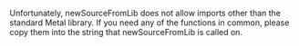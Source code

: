 Unfortunately, newSourceFromLib does not allow imports other than the standard Metal library. If you need any of the functions in common, please copy them into the string that newSourceFromLib is called on.